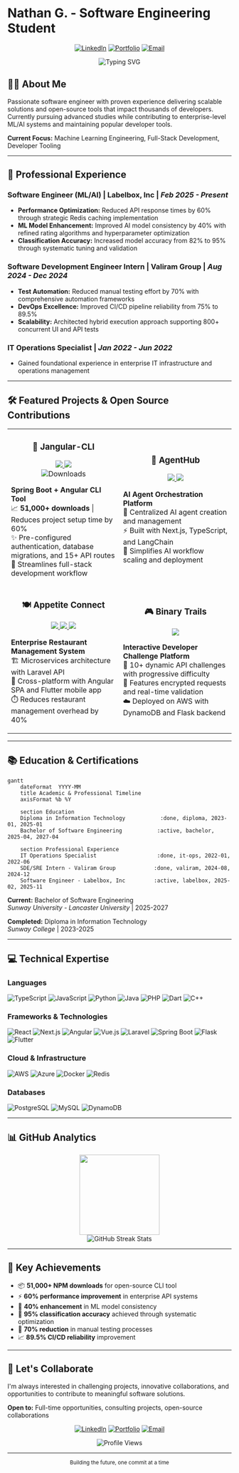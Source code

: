 # Nathan G. - Software Engineering Student

<div align="center">
  
  [![LinkedIn](https://custom-icon-badges.demolab.com/badge/LinkedIn-0A66C2?logo=linkedin-white&logoColor=fff)](https://linkedin.com/in/nathan-apg)
  [![Portfolio](https://img.shields.io/badge/Portfolio-000000?style=flat&logo=vercel&logoColor=white)](https://nathangtg.com)
  [![Email](https://img.shields.io/badge/Email-D14836?style=flat&logo=gmail&logoColor=white)](mailto:nathangtgmy@gmail.com)

  <img src="https://readme-typing-svg.herokuapp.com?font=Fira+Code&pause=1000&color=2F81F7&center=true&vCenter=true&width=500&lines=Full-Stack+Software+Engineer;ML%2FAI+Solutions+Developer;Open-Source+Contributor;Building+Scalable+Systems" alt="Typing SVG" />
  
</div>

## 👨‍💻 About Me

Passionate software engineer with proven experience delivering scalable solutions and open-source tools that impact thousands of developers. Currently pursuing advanced studies while contributing to enterprise-level ML/AI systems and maintaining popular developer tools.

**Current Focus:** Machine Learning Engineering, Full-Stack Development, Developer Tooling

---

## 🚀 Professional Experience

### **Software Engineer (ML/AI)** | Labelbox, Inc | *Feb 2025 - Present*
- **Performance Optimization:** Reduced API response times by 60% through strategic Redis caching implementation
- **ML Model Enhancement:** Improved AI model consistency by 40% with refined rating algorithms and hyperparameter optimization
- **Classification Accuracy:** Increased model accuracy from 82% to 95% through systematic tuning and validation

### **Software Development Engineer Intern** | Valiram Group | *Aug 2024 - Dec 2024*
- **Test Automation:** Reduced manual testing effort by 70% with comprehensive automation frameworks
- **DevOps Excellence:** Improved CI/CD pipeline reliability from 75% to 89.5%
- **Scalability:** Architected hybrid execution approach supporting 800+ concurrent UI and API tests

### **IT Operations Specialist** | *Jan 2022 - Jun 2022*
- Gained foundational experience in enterprise IT infrastructure and operations management

---

## 🛠 Featured Projects & Open Source Contributions

<div align="center">
  <table>
    <tr>
      <td width="50%">
        <h3 align="center">🔧 Jangular-CLI</h3>
        <div align="center">
          <a href="https://github.com/nathangtg/jangular-cli" target="_blank">
            <img src="https://img.shields.io/badge/GitHub-181717?style=for-the-badge&logo=github&logoColor=white">
          </a>
          <a href="https://www.npmjs.com/package/jangular-cli" target="_blank">
            <img src="https://img.shields.io/badge/NPM-CB3837?style=for-the-badge&logo=npm&logoColor=white">
          </a>
          <br>
          <img src="https://img.shields.io/npm/dt/jangular-cli?style=flat-square&color=success" alt="Downloads">
        </div>
        <p><strong>Spring Boot + Angular CLI Tool</strong><br>
        📈 <strong>51,000+ downloads</strong> | Reduces project setup time by 60%<br>
        ✨ Pre-configured authentication, database migrations, and 15+ API routes<br>
        🎯 Streamlines full-stack development workflow</p>
      </td>
      <td width="50%">
        <h3 align="center">🤖 AgentHub</h3>
        <div align="center">
          <a href="https://github.com/nathangtg/agent-hub" target="_blank">
            <img src="https://img.shields.io/badge/GitHub-181717?style=for-the-badge&logo=github&logoColor=white">
          </a>
          <a href="https://youtu.be/54Q5zCX944E" target="_blank">
            <img src="https://img.shields.io/badge/Demo-FF0000?style=for-the-badge&logo=youtube&logoColor=white">
          </a>
        </div>
        <p><strong>AI Agent Orchestration Platform</strong><br>
        🧠 Centralized AI agent creation and management<br>
        ⚡ Built with Next.js, TypeScript, and LangChain<br>
        🔄 Simplifies AI workflow scaling and deployment</p>
      </td>
    </tr>
    <tr>
      <td width="50%">
        <h3 align="center">🍽️ Appetite Connect</h3>
        <div align="center">
          <a href="https://github.com/nathangtg/appetite-api" target="_blank">
            <img src="https://img.shields.io/badge/Laravel-FF2D20?style=for-the-badge&logo=laravel&logoColor=white">
          </a>
          <a href="https://github.com/nathangtg/appetite-ui-angular" target="_blank">
            <img src="https://img.shields.io/badge/Angular-DD0031?style=for-the-badge&logo=angular&logoColor=white">
          </a>
          <a href="https://github.com/nathangtg/appetite_connect_cashier_flutter" target="_blank">
            <img src="https://img.shields.io/badge/Flutter-02569B?style=for-the-badge&logo=flutter&logoColor=white">
          </a>
        </div>
        <p><strong>Enterprise Restaurant Management System</strong><br>
        🏗️ Microservices architecture with Laravel API<br>
        📱 Cross-platform with Angular SPA and Flutter mobile app<br>
        ⏱️ Reduces restaurant management overhead by 40%</p>
      </td>
      <td width="50%">
        <h3 align="center">🎮 Binary Trails</h3>
        <div align="center">
          <a href="https://github.com/nathangtg/binary-trail" target="_blank">
            <img src="https://img.shields.io/badge/Live_Demo-4285F4?style=for-the-badge&logo=google-chrome&logoColor=white">
          </a>
        </div>
        <p><strong>Interactive Developer Challenge Platform</strong><br>
        🧩 10+ dynamic API challenges with progressive difficulty<br>
        🔐 Features encrypted requests and real-time validation<br>
        ☁️ Deployed on AWS with DynamoDB and Flask backend</p>
      </td>
    </tr>
  </table>
</div>

---

## 📚 Education & Certifications

```mermaid
gantt
    dateFormat  YYYY-MM
    title Academic & Professional Timeline
    axisFormat %b %Y
    
    section Education
    Diploma in Information Technology           :done, diploma, 2023-01, 2025-01
    Bachelor of Software Engineering           :active, bachelor, 2025-04, 2027-04
    
    section Professional Experience
    IT Operations Specialist                   :done, it-ops, 2022-01, 2022-06
    SDE/SRE Intern - Valiram Group            :done, valiram, 2024-08, 2024-12
    Software Engineer - Labelbox, Inc         :active, labelbox, 2025-02, 2025-11
```

**Current:** Bachelor of Software Engineering  
*Sunway University - Lancaster University* | 2025-2027

**Completed:** Diploma in Information Technology  
*Sunway College* | 2023-2025

---

## 💻 Technical Expertise

### **Languages**
![TypeScript](https://img.shields.io/badge/TypeScript-007ACC?style=for-the-badge&logo=typescript&logoColor=white)
![JavaScript](https://img.shields.io/badge/JavaScript-F7DF1E?style=for-the-badge&logo=javascript&logoColor=black)
![Python](https://img.shields.io/badge/Python-3776AB?style=for-the-badge&logo=python&logoColor=white)
![Java](https://img.shields.io/badge/Java-ED8B00?style=for-the-badge&logo=openjdk&logoColor=white)
![PHP](https://img.shields.io/badge/PHP-777BB4?style=for-the-badge&logo=php&logoColor=white)
![Dart](https://img.shields.io/badge/Dart-0175C2?style=for-the-badge&logo=dart&logoColor=white)
![C++](https://img.shields.io/badge/C++-00599C?style=for-the-badge&logo=c%2B%2B&logoColor=white)

### **Frameworks & Technologies**
![React](https://img.shields.io/badge/React-20232A?style=for-the-badge&logo=react&logoColor=61DAFB)
![Next.js](https://img.shields.io/badge/Next.js-000000?style=for-the-badge&logo=nextdotjs&logoColor=white)
![Angular](https://img.shields.io/badge/Angular-DD0031?style=for-the-badge&logo=angular&logoColor=white)
![Vue.js](https://img.shields.io/badge/Vue.js-4FC08D?style=for-the-badge&logo=vuedotjs&logoColor=white)
![Laravel](https://img.shields.io/badge/Laravel-FF2D20?style=for-the-badge&logo=laravel&logoColor=white)
![Spring Boot](https://img.shields.io/badge/Spring_Boot-6DB33F?style=for-the-badge&logo=spring-boot&logoColor=white)
![Flask](https://img.shields.io/badge/Flask-000000?style=for-the-badge&logo=flask&logoColor=white)
![Flutter](https://img.shields.io/badge/Flutter-02569B?style=for-the-badge&logo=flutter&logoColor=white)

### **Cloud & Infrastructure**
![AWS](https://img.shields.io/badge/AWS-232F3E?style=for-the-badge&logo=amazon-aws&logoColor=white)
![Azure](https://img.shields.io/badge/Microsoft_Azure-0078D4?style=for-the-badge&logo=microsoft-azure&logoColor=white)
![Docker](https://img.shields.io/badge/Docker-2496ED?style=for-the-badge&logo=docker&logoColor=white)
![Redis](https://img.shields.io/badge/Redis-DC382D?style=for-the-badge&logo=redis&logoColor=white)

### **Databases**
![PostgreSQL](https://img.shields.io/badge/PostgreSQL-316192?style=for-the-badge&logo=postgresql&logoColor=white)
![MySQL](https://img.shields.io/badge/MySQL-4479A1?style=for-the-badge&logo=mysql&logoColor=white)
![DynamoDB](https://img.shields.io/badge/Amazon%20DynamoDB-4053D6?style=for-the-badge&logo=Amazon%20DynamoDB&logoColor=white)

---

## 📊 GitHub Analytics

<div align="center">
  <img height="180em" src="https://github-readme-stats.vercel.app/api/top-langs/?username=nathangtg&layout=compact&langs_count=8&theme=tokyonight"/>
</div>

<div align="center">
  <img src="https://github-readme-streak-stats.herokuapp.com/?user=nathangtg&theme=tokyonight&hide_border=false" alt="GitHub Streak Stats" />
</div>

---

## 🎯 Key Achievements

- 📦 **51,000+ NPM downloads** for open-source CLI tool
- ⚡ **60% performance improvement** in enterprise API systems
- 🤖 **40% enhancement** in ML model consistency
- 🎯 **95% classification accuracy** achieved through systematic optimization
- 🚀 **70% reduction** in manual testing processes
- 📈 **89.5% CI/CD reliability** improvement

---

## 🤝 Let's Collaborate

I'm always interested in challenging projects, innovative collaborations, and opportunities to contribute to meaningful software solutions.

**Open to:** Full-time opportunities, consulting projects, open-source collaborations

<div align="center">
  
[![LinkedIn](https://img.shields.io/badge/LinkedIn-0077B5?style=for-the-badge&logo=linkedin&logoColor=white)](https://linkedin.com/in/nathan-apg)
[![Portfolio](https://img.shields.io/badge/Portfolio-000000?style=for-the-badge&logo=vercel&logoColor=white)](https://nathangtg.com)
[![Email](https://img.shields.io/badge/Email-D14836?style=for-the-badge&logo=gmail&logoColor=white)](mailto:nathangtgmy@gmail.com)

</div>

<div align="center">
  <img src="https://komarev.com/ghpvc/?username=nathangtg&label=Profile%20views&color=0e75b6&style=flat" alt="Profile Views" />
</div>

---
<div align="center">
  <sub>Building the future, one commit at a time</sub>
</div>
